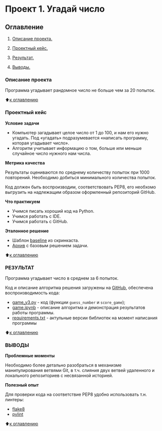 # Проект 1. Угадай число

## Оглавление

1. [Описание проекта.](https://github.com/Stanislav-DS/sf_data_science/blob/main/project_0/README.md#Описание-проекта)

1. [Проектный кейс.](https://github.com/Stanislav-DS/sf_data_science/blob/main/project_0/README.md#Какой-кейс-решаем)

1. [Результат.](https://github.com/Stanislav-DS/sf_data_science/blob/main/project_0/README.md#Результат)

1. [Выводы.](https://github.com/Stanislav-DS/sf_data_science/blob/main/project_0/README.md#Выводы)

### Описание проекта
Программа угадывает рандомное число не больше чем за 20 попыток.


⬆️[к оглавлению](https://github.com/Stanislav-DS/sf_data_science/blob/main/project_0/README.md#Оглавление)

### Проектный кейс

**Условие задачи**

*   Компьютер загадывает целое число от 1 до 100, и нам его нужно угадать. Под «угадать» подразумевается «написать программу, которая угадывает число».
*  Алгоритм учитывает информацию о том, больше или меньше случайное число нужного нам числа.

**Метрика качества**

Результаты оцениваются по среднему количеству попыток при 1000 повторений. Необходимо добиться минимального количества попыток.

Код должен быть воспроизводим, соответствовать PEP8, его необхомо выгрузить на надлежащим образом оформленный репозиторий GitHub. 

**Что практикуем**
*  Учимся писать хороший код на Python.
*  Учимся работать с IDE.
*  Учимся работать с GitHub.

**Эталонное решение**

*  Шаблон [baseline](https://colab.research.google.com/drive/1k2WZD8PWWOYFHrpAJoB2eZw06ID7KnFA) из скринкаста.
*  [Архив](https://lms.skillfactory.ru/assets/courseware/v1/f2a8fb0bf139c619f6b6d705f330e0ea/asset-v1:SkillFactory+DSPR-2.0+14JULY2021+type@asset+block/guess-number-task.zip) с базовым решением задачи.


⬆️[к оглавлению](https://github.com/Stanislav-DS/sf_data_science/blob/main/project_0/README.md#Оглавление)

### РЕЗУЛЬТАТ

Программа угадывает число в среднем за 6 попыток.

Код и описание алгоритма решения загружены на [GitHub](https://github.com/Stanislav-DS/sf_data_science/tree/main/project_1), обеспечена воспроизводимость кода:

*   [game_v3.py](https://github.com/Stanislav-DS/sf_data_science/blob/main/project_1/game_v3.py) - код (функции `guess_number` и `score_game`);
*   [game.ipynb](https://github.com/Stanislav-DS/sf_data_science/blob/main/project_1/game.ipynb) - описание алгоритма и демонстрация результатов работы программы.
*   [requirements.txt](https://github.com/Stanislav-DS/sf_data_science/blob/main/project_1/requirements.txt) - актульные версии библиотек на момент написания программы

⬆️[к оглавлению](https://github.com/Stanislav-DS/sf_data_science/blob/main/project_0/README.md#Оглавление)

### ВЫВОДЫ

**Проблемные моменты**

Необходимо более детально разобраться в механизме манипулирования ветвями Git, в т.ч. слияния двух ветвей удаленного и локального репозиториев с несвязанной историей.

**Полезный опыт**

Для проверки кода на соответствие PEP8 удобно использовать т.н. линтеры:
* [flake8](https://flake8.pycqa.org/en/latest/)
* [pylint](https://www.pylint.org/)


⬆️[к оглавлению](https://github.com/Stanislav-DS/sf_data_science/blob/main/project_0/README.md#Оглавление)